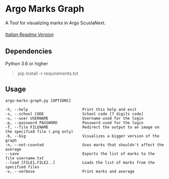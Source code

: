 # Argo Marks Graph
A Tool for visualizing marks in Argo ScuolaNext.
###### [Italian Readme Version](https://github.com/Chris1101/ArgoMarksGraph/blob/master/README-IT.md)

## Dependencies
Python 3.6 or higher
> pip install -r requirements.txt

## Usage
    argo-marks-graph.py [OPTIONS]

    -h, --help                        Print this help and exit
    -s, --school CODE                 School code [7 digits code]
    -u, --user USERNAME               Username used for the login
    -p, --password PASSWORD           Password used for the login
    -f, --file FILENAME               Redirect the output to an image on the specified file (.png only)
    -b, --big                         Visualizes a bigger version of the graph
    -n, --not-counted                 Uses marks that shouldn't affect the average
    --save                            Exports the list of marks to the file username.txt
    --load [FILE1,FILE2..]            Loads the list of marks from the specified files
    -v, --verbose                     Print marks and average
